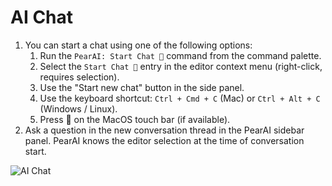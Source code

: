 # AI Chat

1. You can start a chat using one of the following options:
   1. Run the `PearAI: Start Chat 💬` command from the command palette.
   1. Select the `Start Chat 💬` entry in the editor context menu (right-click, requires selection).
   1. Use the "Start new chat" button in the side panel.
   1. Use the keyboard shortcut: `Ctrl + Cmd + C` (Mac) or `Ctrl + Alt + C` (Windows / Linux).
   1. Press 💬 on the MacOS touch bar (if available).
2. Ask a question in the new conversation thread in the PearAI sidebar panel. PearAI knows the editor selection at the time of conversation start.

![AI Chat](https://raw.githubusercontent.com/pearai-ai/pearai-vscode/main/app/vscode/asset/media/screenshot-start-chat.png)
